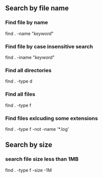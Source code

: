 
## Search by file name

### Find file by name
find . -name "*keyword*"

### Find file by case insensitive search
find . -iname "*keyword*"

### Find all directories
find . -type d

### Find all files
find . -type f

### Find files exlcuding some extensions
find . -type f -not -name '*.log'

## Search by size

### search file size less than 1MB
find . -type f -size -1M
